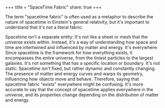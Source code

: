 +++
title = "SpaceTime Fabric"
share: true
+++

The term "spacetime fabric" is often used as a metaphor to describe the nature of spacetime in Einstein's general relativity, but it's important to understand that it's not a literal fabric:

Spacetime isn't a separate entity: It's not like a sheet or mesh that the universe exists within. Instead, it's a way of understanding how space and time are intertwined and influenced by matter and energy.
It's everywhere: Since spacetime is the framework for how everything exists, it encompasses the entire universe, from the tiniest particles to the largest galaxies. It's not something that has a specific location or boundary.
It's not static: Spacetime isn't fixed, but rather dynamic and constantly changing. The presence of matter and energy curves and warps its geometry, influencing how objects move and behave.
Therefore, saying that spacetime fabric "exists" everywhere might be confusing. It's more accurate to say that the concept of spacetime applies everywhere in the universe, and its properties change depending on the distribution of matter and energy.
